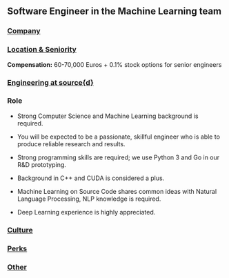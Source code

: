Software Engineer in the Machine Learning team
------------------------------------------

### [Company](../company-section.md)

### [Location & Seniority](../location-seniority-section.md)

**Compensation:** 60-70,000 Euros + 0.1% stock options for senior engineers

### [Engineering at source{d}](../ml-engineering-section.md)

### Role 

- Strong Computer Science and Machine Learning background is required.

- You will be expected to be a passionate, skillful engineer who is able to produce reliable research and results. 

- Strong programming skills are required; we use Python 3 and Go in our R&D prototyping. 

- Background in C++ and CUDA is considered a plus.

- Machine Learning on Source Code shares common ideas with Natural Language Processing, NLP knowledge is required.

- Deep Learning experience is highly appreciated.

### [Culture](../culture-section.md)

### [Perks](../perks-section.md)

### [Other](../other-section.md)
